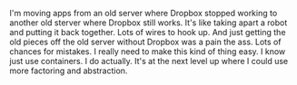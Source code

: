 I'm moving apps from an old server where Dropbox stopped working to another old sterver where Dropbox still works. It's like taking apart a robot and putting it back together. Lots of wires to hook up. And just getting the old pieces off the old server without Dropbox was a pain the ass. Lots of chances for mistakes. I really need to make this kind of thing easy. I know just use containers. I do actually. It's at the next level up where I could use more factoring and abstraction. 
